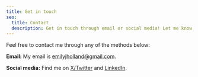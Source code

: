 ```yaml
---
title: Get in touch
seo:
  title: Contact
  description: Get in touch through email or social media! Let me know how I can help.
---
```


Feel free to contact me through any of the methods below:

**Email:**
My email is [emilyjholland@gmail.com](mailto:emilyjholland@gmail.com).

**Social media:**
Find me on [X/Twitter](https://twitter.com/emilyjholland) and [LinkedIn](https://www.linkedin.com/in/emily-holland-00842b4/).
